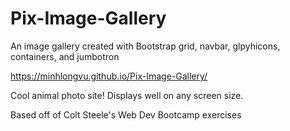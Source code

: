 # Pix-Image-Gallery
An image gallery created with Bootstrap grid, navbar, glpyhicons, containers, and jumbotron

https://minhlongvu.github.io/Pix-Image-Gallery/

Cool animal photo site! Displays well on any screen size.

Based off of Colt Steele's Web Dev Bootcamp exercises
